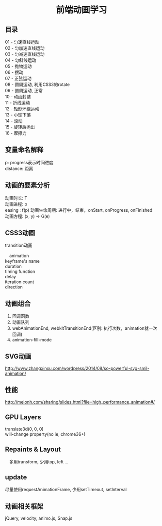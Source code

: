 <h1 align="center">前端动画学习</h1>

## 目录
01 - 匀速直线运动  
02 - 匀加速直线运动  
03 - 匀减速直线运动  
04 - 匀斜线运动  
05 - 抛物运动  
06 - 摆动  
07 - 正弦运动  
08 - 圆周运动, 利用CSS3的rotate  
09 - 圆周运动, 正常  
10 - 动画封装  
11 - 折线运动  
12 - 矩形环绕运动  
13 - 小球下落  
14 - 滚动  
15 - 旋转后抛出  
16 - 摩擦力  

## 变量命名解释
  p: progress表示时间进度  
  distance: 距离

## 动画的要素分析
  动画时长: T  
  动画进程: p  
  easing  : f(p)
  动画生命周期: 进行中，结束，onStart, onProgress, onFinished  
  动画方程: (x, y) => G(e)  

## CSS3动画
  transition动画  
    
　animation  
    keyframe's name  
    duration  
    timing function  
    delay  
    iteration count  
    direction  

## 动画组合
  1. 回调函数
  2. 动画队列
  3. webAnimationEnd, webkitTransitionEnd(区别: 执行次数，animation就一次回调)
  4. animation-fill-mode

## SVG动画
  http://www.zhangxinxu.com/wordpress/2014/08/so-powerful-svg-smil-animation/

## 性能
  http://melonh.com/sharing/slides.html?file=high_performance_animation#/

## GPU Layers
  translate3d(0, 0, 0)  
  will-change property(no ie, chrome36+)

## Repaints & Layout
　多用transform, 少用top, left ... 

## update
  尽量使用requestAnimationFrame, 少用setTimeout, setInterval

## 动画相关框架
  jQuery, velocity, animo.js, Snap.js

